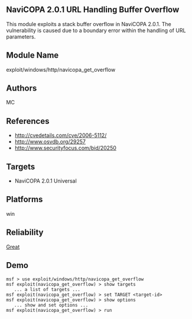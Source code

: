 ## NaviCOPA 2.0.1 URL Handling Buffer Overflow

This module exploits a stack buffer overflow in NaviCOPA 
2.0.1. The vulnerability is caused due to a boundary error 
within the handling of URL parameters.


## Module Name
exploit/windows/http/navicopa_get_overflow

## Authors
MC


## References
* http://cvedetails.com/cve/2006-5112/
* http://www.osvdb.org/29257
* http://www.securityfocus.com/bid/20250



## Targets
* NaviCOPA 2.0.1 Universal


## Platforms
win

## Reliability
[Great](https://github.com/rapid7/metasploit-framework/wiki/Exploit-Ranking)

## Demo

```
msf > use exploit/windows/http/navicopa_get_overflow
msf exploit(navicopa_get_overflow) > show targets
   ... a list of targets ...
msf exploit(navicopa_get_overflow) > set TARGET <target-id>
msf exploit(navicopa_get_overflow) > show options
   ... show and set options ...
msf exploit(navicopa_get_overflow) > run
```
    
    